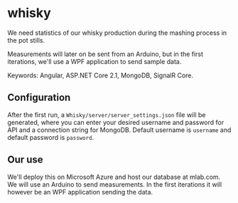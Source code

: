 # whisky
We need statistics of our whisky production during the mashing process in the pot stills.

Measurements will later on be sent from an Arduino, but in the first iterations, we'll use a WPF application to send sample data.

Keywords: Angular, ASP.NET Core 2.1, MongoDB, SignalR Core.

## Configuration
After the first run, a ```Whisky/server/server_settings.json``` file will be generated, where you can enter your desired username and password for API and a connection string for MongoDB.
Default username is ```username``` and default password is ```password```.

## Our use
We'll deploy this on Microsoft Azure and host our database at mlab.com. We will use an Arduino to send measurements. In the first iterations it will however be an WPF application sending the data.
